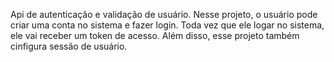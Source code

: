 Api de autenticação e validação de usuário. Nesse projeto, o usuário pode criar uma conta no sistema e fazer login. Toda vez que ele logar no sistema, ele vai receber um token de acesso. Além disso, esse projeto 
também cinfigura sessão de usuário.
